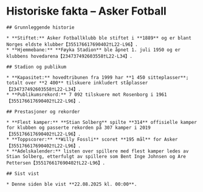 # Historiske fakta – Asker Fotball

    ## Grunnleggende historie

    * **Stiftet:** Asker Fotballklubb ble stiftet i **1889** og er blant Norges eldste klubber【355176617690402†L22-L96】.
    * **Hjemmebane:** **Føyka Stadion** ble åpnet 1. juli 1950 og er klubbens hovedarena【234737492603558†L22-L34】.

    ## Stadion og publikum

    * **Kapasitet:** hovedtribunen fra 1999 har **1 450 sitteplasser**; totalt over **2 400** tilskuere inkludert ståplasser【234737492603558†L22-L34】.
    * **Publikumsrekord:** 7 092 tilskuere mot Rosenborg i 1961【355176617690402†L22-L96】.

    ## Prestasjoner og rekorder

    * **Flest kamper:** **Stian Solberg** spilte **314** offisielle kamper for klubben og passerte rekorden på 307 kamper i 2019【355176617690402†L22-L96】.
    * **Toppscorer:** **Willy Fossli** scoret **195 mål** for Asker【355176617690402†L22-L96】.
    * **Adelskalender:** listen over spillere med flest kamper ledes av Stian Solberg, etterfulgt av spillere som Bent Inge Johnsen og Are Pettersen【355176617690402†L22-L96】.

    ## Sist vist

    * Denne siden ble vist **22.08.2025 kl. 00:00**.